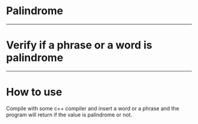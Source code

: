 # Palindrome

---

# Verify if a phrase or a word is palindrome

---

# How to use

Compile with some c++ compiler and insert a word or a phrase and the program will return if the value is palindrome or not.
